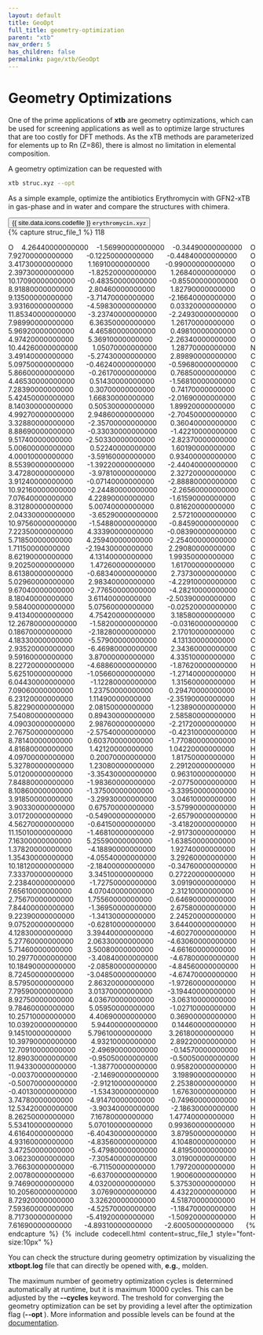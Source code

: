 ```yaml
---
layout: default
title: GeoOpt
full_title: geometry-optimization
parent: "xtb"
nav_order: 5
has_children: false
permalink: page/xtb/GeoOpt
---
```


# Geometry Optimizations

One of the prime applications of **xtb** are geometry optimizations, which can be used for screening applications as well as to optimize large structures that are too costly for DFT methods. As the xTB methods are parameterized for elements up to Rn (Z=86), there is almost no limitation in elemental composition.

A geometry optimization can be requested with

```bash
xtb struc.xyz --opt
```

As a simple example, optimize the antibiotics Erythromycin with GFN2-xTB in gas-phase and in water and compare the structures with chimera.

<!-- Tab links -->
<div class="tab card">
  <button
    class="tablinks tab-id-1"
    onclick="openTabId(event, 'struc-1', 'tab-id-1')"
    id="open-1">
    {{ site.data.icons.codefile }} <code>erythromycin.xyz</code>
  </button>
</div>
<!-- Tab content -->
<div id="struc-1" class="tabcontent tab-id-1" style="text-align:justify">
{% capture struc_file_1 %}
118

O            4.26440000000000       -1.56990000000000       -0.34490000000000
O            7.92700000000000       -0.12250000000000       -0.44840000000000
O            3.41730000000000        1.16910000000000       -0.99000000000000
O            2.39730000000000       -1.82520000000000        1.26840000000000
O           10.17090000000000       -0.48350000000000       -0.85500000000000
O            8.91880000000000        2.80460000000000        1.82790000000000
O            9.13500000000000       -3.71470000000000       -2.16640000000000
O            3.93160000000000       -4.59830000000000        0.03320000000000
O           11.85340000000000       -3.23740000000000       -2.24930000000000
O            7.98990000000000        6.36350000000000        1.26170000000000
O            5.96920000000000        4.46580000000000        0.49810000000000
O            4.97420000000000        5.36910000000000       -2.26340000000000
O           10.44260000000000        1.05070000000000        1.28770000000000
N            3.49140000000000       -5.27430000000000        2.89890000000000
C            5.09750000000000       -0.46240000000000       -0.59680000000000
C            5.86600000000000       -0.26170000000000        0.76850000000000
C            4.46530000000000        0.51430000000000       -1.56810000000000
C            7.28390000000000        0.30700000000000        0.74170000000000
C            5.42450000000000        1.66830000000000       -2.01690000000000
C            8.14030000000000        0.50530000000000        1.89920000000000
C            4.99270000000000        2.94860000000000       -2.70450000000000
C            3.32880000000000       -2.35700000000000        0.36040000000000
C            8.88690000000000       -0.33030000000000       -1.42210000000000
C            9.51740000000000       -2.50330000000000       -2.82370000000000
C            5.00600000000000        0.52240000000000        1.60190000000000
C            4.00010000000000       -3.59160000000000        0.93400000000000
C            8.55390000000000       -1.39220000000000       -2.44040000000000
C            3.47280000000000       -3.97810000000000        2.32720000000000
C            3.91240000000000       -0.07140000000000       -2.88880000000000
C           10.92160000000000       -2.24480000000000       -2.26560000000000
C            7.07640000000000        4.22890000000000       -1.61590000000000
C            8.31280000000000        5.00740000000000        0.81620000000000
C            2.04330000000000       -3.65290000000000        2.57210000000000
C           10.97560000000000       -1.54880000000000       -0.84590000000000
C            7.22350000000000        4.33390000000000       -0.08390000000000
C            5.71850000000000        4.25940000000000       -2.25400000000000
C            1.71150000000000       -2.19430000000000        2.29080000000000
C            8.62190000000000        4.13140000000000        1.99350000000000
C            9.20250000000000        1.47260000000000        1.61700000000000
C            8.61380000000000       -0.68340000000000        2.73730000000000
C            5.02960000000000        2.98340000000000       -4.22910000000000
C            9.67040000000000       -2.77650000000000       -4.28210000000000
C            8.18040000000000        3.61140000000000       -2.50390000000000
C            9.58400000000000        5.07560000000000       -0.02520000000000
C            9.41340000000000        4.75420000000000        3.18580000000000
C           12.26780000000000       -1.58200000000000       -0.03160000000000
C            0.18670000000000       -2.18280000000000        2.17010000000000
C            4.18330000000000       -5.57900000000000        4.13130000000000
C            2.93520000000000       -6.46980000000000        2.34360000000000
C            9.59160000000000        3.87000000000000        4.33510000000000
C            8.22720000000000       -4.68860000000000       -1.87620000000000
H            5.62510000000000       -1.05660000000000       -1.27140000000000
H            6.04430000000000       -1.12280000000000        1.31560000000000
H            7.09060000000000        1.23750000000000        0.29470000000000
H            6.23120000000000        1.11490000000000       -2.35190000000000
H            5.82290000000000        2.08150000000000       -1.23890000000000
H            7.54080000000000        0.89430000000000        2.58580000000000
H            4.09030000000000        2.98760000000000       -2.21720000000000
H            2.76750000000000       -2.57540000000000       -0.42310000000000
H            8.78140000000000        0.60370000000000       -1.77080000000000
H            4.81680000000000        1.42120000000000        1.04220000000000
H            4.09700000000000        0.20070000000000        1.81750000000000
H            5.32780000000000        1.23080000000000        2.29120000000000
H            5.01200000000000       -3.35430000000000        0.96310000000000
H            7.84880000000000       -1.98360000000000       -2.07750000000000
H            8.10860000000000       -1.37500000000000       -3.33950000000000
H            3.91850000000000       -3.29930000000000        3.04610000000000
H            3.90330000000000        0.67570000000000       -3.57990000000000
H            3.01720000000000       -0.54900000000000       -2.65790000000000
H            4.56270000000000       -0.64150000000000       -3.41820000000000
H           11.15010000000000       -1.46810000000000       -2.91730000000000
H            7.16300000000000        5.25590000000000       -1.63850000000000
H            1.37820000000000       -4.18890000000000        1.92740000000000
H            1.35430000000000       -4.05540000000000        3.29260000000000
H           10.18120000000000       -2.18400000000000       -0.34760000000000
H            7.33370000000000        3.34510000000000        0.27220000000000
H            2.23840000000000       -1.72750000000000        3.09190000000000
H            7.65610000000000        4.07040000000000        2.31210000000000
H            2.75670000000000        1.75560000000000       -0.64690000000000
H            7.84400000000000       -1.36950000000000        2.67580000000000
H            9.22390000000000       -1.34130000000000        2.24520000000000
H            9.07520000000000       -0.62810000000000        3.64400000000000
H            4.12830000000000        3.39440000000000       -4.60270000000000
H            5.27760000000000        2.06330000000000       -4.63060000000000
H            5.71460000000000        3.50080000000000       -4.66160000000000
H           10.29770000000000       -3.40840000000000       -4.67800000000000
H           10.18490000000000       -2.08580000000000       -4.84560000000000
H            8.72450000000000       -3.04850000000000       -4.67470000000000
H            8.57950000000000        2.86320000000000       -1.97260000000000
H            7.79590000000000        3.01370000000000       -3.19440000000000
H            8.92750000000000        4.03670000000000       -3.06310000000000
H            9.78460000000000        5.05950000000000       -1.02710000000000
H           10.25710000000000        4.40690000000000        0.36900000000000
H           10.03920000000000        5.94400000000000        0.14460000000000
H            9.14510000000000        5.79610000000000        3.26180000000000
H           10.39790000000000        4.93210000000000        2.89220000000000
H           12.70910000000000       -2.49690000000000       -0.14570000000000
H           12.89030000000000       -0.95050000000000       -0.50050000000000
H           11.94330000000000       -1.38770000000000        0.95820000000000
H           -0.00370000000000       -2.14690000000000        3.19890000000000
H           -0.50070000000000       -2.91210000000000        2.25380000000000
H           -0.40130000000000       -1.53430000000000        1.67630000000000
H            3.74780000000000       -4.91470000000000       -0.74960000000000
H           12.53420000000000       -3.90340000000000       -2.18630000000000
H            8.26250000000000        7.16780000000000        1.47740000000000
H            5.53410000000000        5.07010000000000        0.99360000000000
H            4.61640000000000       -6.40430000000000        3.87950000000000
H            4.93160000000000       -4.83560000000000        4.10480000000000
H            3.47250000000000       -5.47980000000000        4.81950000000000
H            3.06230000000000       -7.30540000000000        3.01900000000000
H            3.76630000000000       -6.71150000000000        1.79720000000000
H            2.00780000000000       -6.63700000000000        1.90060000000000
H            9.74690000000000        4.03200000000000        5.37530000000000
H           10.20560000000000        3.07690000000000        4.43220000000000
H            8.72920000000000        3.32620000000000        4.51870000000000
H            7.59360000000000       -4.52570000000000       -1.18470000000000
H            8.71730000000000       -5.41920000000000       -1.50920000000000
H            7.61690000000000       -4.89310000000000       -2.60050000000000
{% endcapture %}
{% include codecell.html content=struc_file_1 style="font-size:10px" %}
</div>

You can check the structure during geometry optimization by visualizing the **xtbopt.log** file that can directly be opened with, **e.g.**, molden.

The maximum number of geometry optimization cycles is determined automatically at runtime, but it is maximum 10000 cycles. This can be adjusted by the **--cycles <INTEGER>** keyword. The treshold for converging the geometry optimization can be set by providing a level after the optimization flag (**--opt <level>**). More information and possible levels can be found at the [documentation](https://xtb-docs.readthedocs.io/en/latest/optimization.html).
